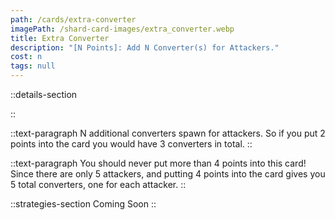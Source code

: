 ```yaml
---
path: /cards/extra-converter
imagePath: /shard-card-images/extra_converter.webp
title: Extra Converter
description: "[N Points]: Add N Converter(s) for Attackers."
cost: n
tags: null
---
```


::details-section

::

::text-paragraph
N additional converters spawn for attackers. So if you put 2 points into the card you would have 3 converters in total.
::

::text-paragraph
You should never put more than 4 points into this card! Since there are only 5 attackers, and putting 4 points into the card gives you 5 total converters, one for each attacker.
::

::strategies-section
Coming Soon
::
